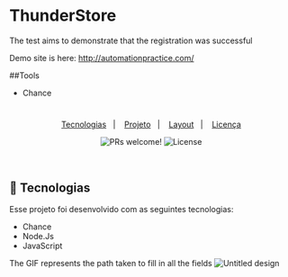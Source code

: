 # ThunderStore

The test aims to demonstrate that the registration was successful

Demo site is here: http://automationpractice.com/

##Tools
- Chance


<h1 align="center">
</h1>

<p align="center">
  <a href="#-tecnologias">Tecnologias</a>&nbsp;&nbsp;&nbsp;|&nbsp;&nbsp;&nbsp;
  <a href="#-projeto">Projeto</a>&nbsp;&nbsp;&nbsp;|&nbsp;&nbsp;&nbsp;
  <a href="#-layout">Layout</a>&nbsp;&nbsp;&nbsp;|&nbsp;&nbsp;&nbsp;
  <a href="#memo-licença">Licença</a>
</p>

<p align="center">
 <img src="https://img.shields.io/static/v1?label=PRs&message=welcome&color=49AA26&labelColor=000000" alt="PRs welcome!" />

  <img alt="License" src="https://img.shields.io/static/v1?label=license&message=MIT&color=49AA26&labelColor=000000">
</p>

<br>



## 🚀 Tecnologias

Esse projeto foi desenvolvido com as seguintes tecnologias:

- Chance
- Node.Js
- JavaScript


The GIF represents the path taken to fill in all the fields
![Untitled design](https://user-images.githubusercontent.com/69612968/159071683-45c28f26-fb34-4177-b483-373e7bd75ec9.gif)
